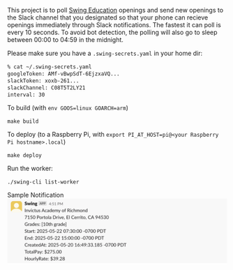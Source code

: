 This project is to poll [Swing Education](https://swingeducation.com) openings and send new openings to the Slack channel that you designated so that your phone can recieve openings immediately through Slack notifications. The fastest it can poll is every 10 seconds. To avoid bot detection, the polling will also go to sleep between 00:00 to 04:59 in the midnight.

Please make sure you have a `.swing-secrets.yaml` in your home dir:
```
% cat ~/.swing-secrets.yaml 
googleToken: AMf-vBwpSdT-6EjzxaVQ...
slackToken: xoxb-261...
slackChannel: C08T5T2LY21
interval: 30
```

To build (with `env GOOS=linux GOARCH=arm`)
```
make build
```

To deploy (to a Raspberry Pi, with `export PI_AT_HOST=pi@<your Raspberry Pi hostname>.local`)
```
make deploy
```

Run the worker:
```
./swing-cli list-worker
```


Sample Notification
![Sample Notification](./example-slack-notification.png)